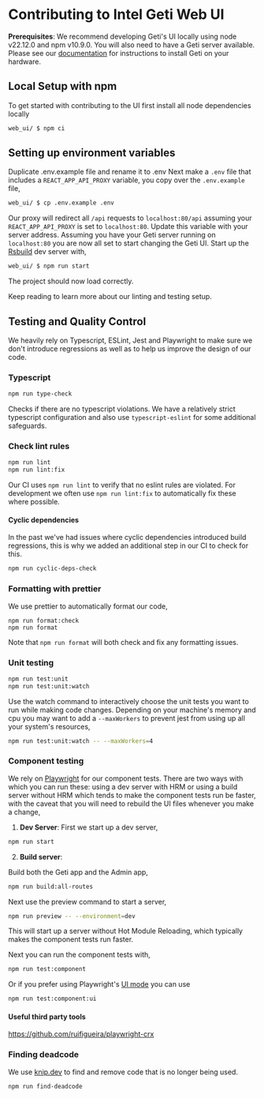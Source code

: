 # Contributing to Intel Geti Web UI

**Prerequisites**: We recommend developing Geti's UI locally using node v22.12.0 and npm v10.9.0. You will also need to have a Geti server available. Please see our [documentation]() for instructions to install Geti on your hardware.

## Local Setup with npm 

To get started with contributing to the UI first install all node dependencies locally

```sh
web_ui/ $ npm ci
```
## Setting up environment variables

Duplicate .env.example file and rename it to .env
Next make a `.env` file that includes a `REACT_APP_API_PROXY` variable, you copy over the `.env.example` file,
```sh
web_ui/ $ cp .env.example .env
```

Our proxy will redirect all `/api` requests  to `localhost:80/api` assuming your `REACT_APP_API_PROXY` is set to `localhost:80`. Update this variable with your server address.
Assuming you have your Geti server running on `localhost:80` you are now all set to start changing the Geti UI.
Start up the [Rsbuild](https://rsbuild.dev/) dev server with,

```sh
web_ui/ $ npm run start
```

The project should now load correctly.

Keep reading to learn more about our linting and testing setup.

## Testing and Quality Control

We heavily rely on Typescript, ESLint, Jest and Playwright to make sure we don't introduce regressions as well as to help us improve the design of our code.

### Typescript

```sh
npm run type-check
```

Checks if there are no typescript violations. We have a relatively strict typescript configuration and also use `typescript-eslint` for some additional safeguards.

### Check lint rules

```sh
npm run lint
npm run lint:fix
```

Our CI uses `npm run lint` to verify that no eslint rules are violated. For development we often use `npm run lint:fix` to automatically fix these where possible.

#### Cyclic dependencies

In the past we've had issues where cyclic dependencies introduced build regressions, this is why we added an additional step in our CI to check for this.

```sh
npm run cyclic-deps-check
```

### Formatting with prettier

We use prettier to automatically format our code,

```
npm run format:check
npm run format
```

Note that `npm run format` will both check and fix any formatting issues.

### Unit testing

```sh
npm run test:unit
npm run test:unit:watch
```

Use the watch command to interactively choose the unit tests you want to run while making code changes.
Depending on your machine's memory and cpu you may want to add a `--maxWorkers` to prevent jest from using up all your system's resources,

```sh
npm run test:unit:watch -- --maxWorkers=4
```

### Component testing

We rely on [Playwright](https://playwright.dev/) for our component tests. 
There are two ways with which you can run these: using a dev server with HRM or using a build server without HRM which tends to make the component tests run be faster, with the caveat that you will need to rebuild the UI files whenever you make a change,

1. **Dev Server**: First we start up a dev server,

```sh
npm run start
```

2. **Build server**:

  Build both the Geti app and the Admin app,

```sh
npm run build:all-routes
```

  Next use the preview command to start a server,
  
```sh
npm run preview -- --environment=dev
```

  This will start up a server without Hot Module Reloading, which typically makes the component tests run faster.
  

Next you can run the component tests with,

```sh
npm run test:component
```

Or if you prefer using Playwright's [UI mode](https://playwright.dev/docs/test-ui-mode) you can use
  
```sh
npm run test:component:ui
```

#### Useful third party tools

https://github.com/ruifigueira/playwright-crx

### Finding deadcode

We use [knip.dev](https://knip.dev/) to find and remove code that is no longer being used.

```sh
npm run find-deadcode
```
